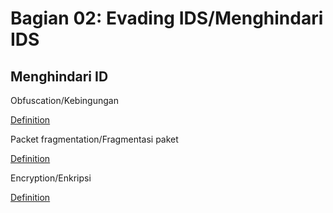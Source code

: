 # Bagian 02: Evading IDS/Menghindari IDS

## Menghindari ID

Obfuscation/Kebingungan

[Definition](../definitions/definitions_O.md#obfuscation)

Packet fragmentation/Fragmentasi paket

[Definition](../definitions/definitions_I.md#internet-protocol-fragmentation)

Encryption/Enkripsi

[Definition](../definitions/definitions_E.md#encryption)

